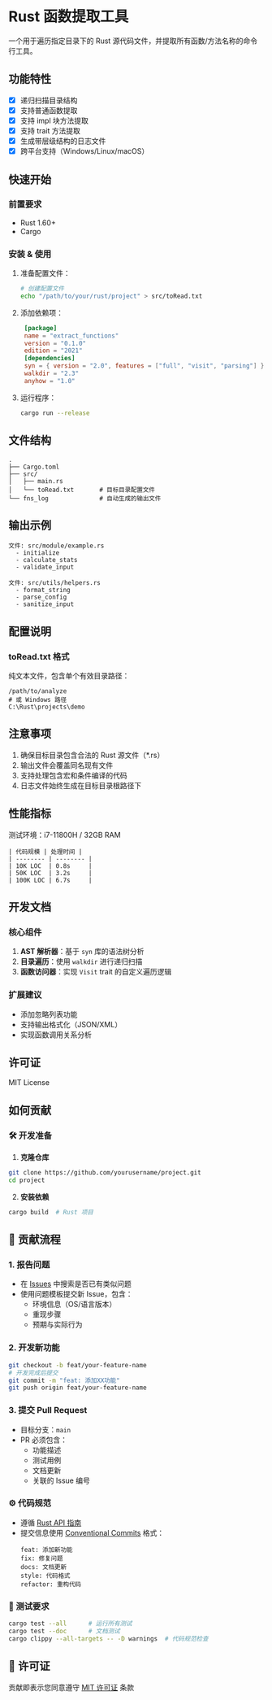 # Rust 函数提取工具

一个用于遍历指定目录下的 Rust 源代码文件，并提取所有函数/方法名称的命令行工具。

## 功能特性

- [x] 递归扫描目录结构
- [x] 支持普通函数提取
- [x] 支持 impl 块方法提取
- [x] 支持 trait 方法提取
- [x] 生成带层级结构的日志文件
- [x] 跨平台支持（Windows/Linux/macOS）

## 快速开始

### 前置要求

- Rust 1.60+
- Cargo

### 安装 & 使用

1. 准备配置文件：
   ```bash
   # 创建配置文件
   echo "/path/to/your/rust/project" > src/toRead.txt
   ```

2. 添加依赖项：
   ```toml
	[package]
	name = "extract_functions"
	version = "0.1.0"
	edition = "2021"
	[dependencies]	
	syn = { version = "2.0", features = ["full", "visit", "parsing"] }
	walkdir = "2.3"
	anyhow = "1.0"
   ```

3. 运行程序：
   ```bash
   cargo run --release
   ```

## 文件结构

```
.
├── Cargo.toml
├── src/
│   ├── main.rs
│   └── toRead.txt       # 目标目录配置文件
└── fns_log              # 自动生成的输出文件
```

## 输出示例

```text
文件: src/module/example.rs
  - initialize
  - calculate_stats
  - validate_input

文件: src/utils/helpers.rs
  - format_string
  - parse_config
  - sanitize_input
```

## 配置说明

### toRead.txt 格式

纯文本文件，包含单个有效目录路径：
```text
/path/to/analyze
# 或 Windows 路径
C:\Rust\projects\demo
```

## 注意事项

1. 确保目标目录包含合法的 Rust 源文件（*.rs）
2. 输出文件会覆盖同名现有文件
3. 支持处理包含宏和条件编译的代码
4. 日志文件始终生成在目标目录根路径下

## 性能指标

测试环境：i7-11800H / 32GB RAM
```
| 代码规模 | 处理时间 |
| -------- | -------- |
| 10K LOC  | 0.8s     |
| 50K LOC  | 3.2s     |
| 100K LOC | 6.7s     |
```

## 开发文档

### 核心组件

1. **AST 解析器**：基于 `syn` 库的语法树分析
2. **目录遍历**：使用 `walkdir` 进行递归扫描
3. **函数访问器**：实现 `Visit` trait 的自定义遍历逻辑

### 扩展建议

- 添加忽略列表功能
- 支持输出格式化（JSON/XML）
- 实现函数调用关系分析

## 许可证

MIT License

## 如何贡献

### 🛠️ 开发准备
1. **克隆仓库**
```bash
git clone https://github.com/yourusername/project.git
cd project
```

2. **安装依赖**
```bash
cargo build  # Rust 项目
```

## 📝 贡献流程

### 1. 报告问题
- 在 [Issues](issues/) 中搜索是否已有类似问题
- 使用问题模板提交新 Issue，包含：
  - 环境信息（OS/语言版本）
  - 重现步骤
  - 预期与实际行为

### 2. 开发新功能
```bash
git checkout -b feat/your-feature-name
# 开发完成后提交
git commit -m "feat: 添加XX功能"
git push origin feat/your-feature-name
```

### 3. 提交 Pull Request
- 目标分支：`main`
- PR 必须包含：
  - 功能描述
  - 测试用例
  - 文档更新
  - 关联的 Issue 编号

### ⚙️ 代码规范
- 遵循 [Rust API 指南](https://rust-lang.github.io/api-guidelines/) 
- 提交信息使用 [Conventional Commits](https://www.conventionalcommits.org/) 格式：
  ```text
  feat: 添加新功能
  fix: 修复问题
  docs: 文档更新
  style: 代码格式
  refactor: 重构代码
  ```

### 🧪 测试要求
```bash
cargo test --all      # 运行所有测试
cargo test --doc      # 文档测试
cargo clippy --all-targets -- -D warnings  # 代码规范检查
```
## 📃 许可证
贡献即表示您同意遵守 [MIT 许可证](LICENSE) 条款
